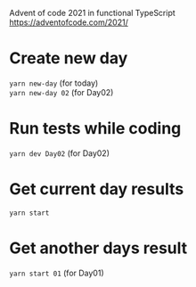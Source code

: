 Advent of code 2021 in functional TypeScript
https://adventofcode.com/2021/

# Create new day
`yarn new-day` (for today)  
`yarn new-day 02` (for Day02)

# Run tests while coding
`yarn dev Day02` (for Day02)

# Get current day results
`yarn start`

# Get another days result
`yarn start 01` (for Day01)
